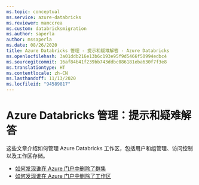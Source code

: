 ```yaml
---
ms.topic: conceptual
ms.service: azure-databricks
ms.reviewer: mamccrea
ms.custom: databricksmigration
ms.author: saperla
author: mssaperla
ms.date: 08/26/2020
title: Azure Databricks 管理 - 提示和疑难解答 - Azure Databricks
ms.openlocfilehash: 3a01ddb216e13b6c193e95f9d5466f50994edbc4
ms.sourcegitcommit: 16af84b41f239bb743ddbc086181eba630f7f3e8
ms.translationtype: HT
ms.contentlocale: zh-CN
ms.lasthandoff: 11/13/2020
ms.locfileid: "94589817"
---
```

# <a name="azure-databricks-administration-tips-and-troubleshooting"></a>Azure Databricks 管理：提示和疑难解答

这些文章介绍如何管理 Azure Databricks 工作区，包括用户和组管理、访问控制以及工作区存储。

* [如何发现谁在 Azure 门户中删除了群集](who-deleted-cluster.md)
* [如何发现谁在 Azure 门户中删除了工作区](who-deleted-workspace.md)